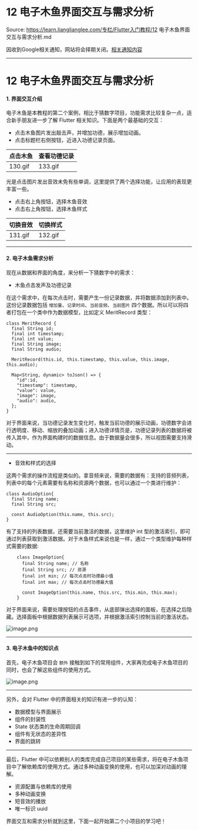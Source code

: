 # 12 电子木鱼界面交互与需求分析 

Source: https://learn.lianglianglee.com/专栏/Flutter入门教程/12 电子木鱼界面交互与需求分析.md

因收到Google相关通知，网站将会择期关闭。[相关通知内容](https://lumendatabase.org/notices/44265620)

---

# 12 电子木鱼界面交互与需求分析

#### 1. 界面交互介绍

电子木鱼是本教程的第二个案例，相比于猜数字项目，功能需求比较复杂一点，适合新手朋友进一步了解 Flutter 相关知识。下面是两个最基础的交互：

* 点击木鱼图片发出敲击声，并增加功德，展示增加动画。
* 点击标题栏右侧按钮，近进入功德记录页面。

| 点击木鱼 | 查看功德记录 |
| --- | --- |
| 130.gif | 133.gif |

光是点击图片发出音效未免有些单调，这里提供了两个选择功能，让应用的表现更丰富一些。

* 点击右上角按钮，选择木鱼音效
* 点击右上角按钮，选择木鱼样式

| 切换音效 | 切换样式 |
| --- | --- |
| 131.gif | 132.gif |

---

#### 2. 电子木鱼需求分析

现在从数据和界面的角度，来分析一下猜数字中的需求：

* 木鱼点击发声及功德记录

在这个需求中，在每次点击时，需要产生一份记录数据，并将数据添加到列表中。这份记录数据包括 `增加量`、`记录时间`、`当前音频`、`当前图片` 四个数据。所以可以将四者打包在一个类中作为数据模型，比如定义 MeritRecord 类型：

```
class MeritRecord {
  final String id;
  final int timestamp;
  final int value;
  final String image;
  final String audio;

  MeritRecord(this.id, this.timestamp, this.value, this.image, this.audio);

  Map<String, dynamic> toJson() => {
    "id":id,
    "timestamp": timestamp,
    "value": value,
    "image": image,
    "audio": audio,
  };
}

```

对于界面来说，当功德记录发生变化时，触发当前功德的展示动画，功德数字会进行透明度、移动、缩放的叠加动画；进入功德详情页是，功德记录列表的数据将被传入其中，作为界面构建时的数据信息。由于数据量会很多，所以视图需要支持滑动。

---

* 音效和样式的选择

这两个需求的操作流程是类似的。拿音频来说，需要的数据有：支持的音频列表，列表中的每个元素需要有名称和资源两个数据，也可以通过一个类进行维护：

```
class AudioOption{
  final String name;
  final String src;

  const AudioOption(this.name, this.src);
}

```

有了支持的列表数据，还需要当前激活的数据，这里维护 int 型的激活索引，即可通过列表获取到激活数据。对于木鱼样式来说也是一样，通过一个类型维护每种样式需要的数据:

```
    class ImageOption{
      final String name; // 名称
      final String src; // 资源
      final int min; // 每次点击时功德最小值
      final int max; // 每次点击时功德最大值

      const ImageOption(this.name, this.src, this.min, this.max);
    }

```

对于界面来说，需要处理按钮的点击事件，从底部弹出选择的面板，在选择之后隐藏。选择面板中根据数据列表展示可选项，并根据激活索引控制当前的激活状态。

![image.png](assets/75fac40859f64dcfacd97c101f67927d_tplv-k3u1fbpfcp-jj-mark_1890_0_0_0_q75.awebp)

---

#### 3. 电子木鱼中的知识点

首先，电子木鱼项目会 `额外` 接触到如下的常用组件，大家再完成电子木鱼项目的同时，也会了解这些组件的使用方式。

![image.png](assets/7c490b16226548488454a618f9131bcb_tplv-k3u1fbpfcp-jj-mark_1890_0_0_0_q75.awebp)

---

另外，会对 Flutter 中的界面相关的知识有进一步的认知：

* 数据模型与界面展示
* 组件的封装性
* State 状态类的生命周期回调
* 组件有无状态的差异性
* 界面的跳转

---

最后，Flutter 中可以依赖别人的类库完成自己项目的某些需求，将在电子木鱼项目中了解依赖库的使用方式。通过多种动画变换的使用，也可以加深对动画的理解。

* 资源配置与依赖库的使用
* 多种动画变换
* 短音效的播放
* 唯一标识 uuid

界面交互和需求分析就到这里，下面一起开始第二个小项目的学习吧！
